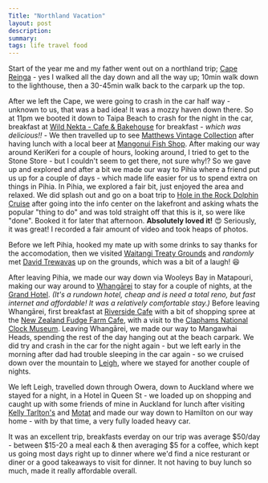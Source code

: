 ```yaml
---
Title: "Northland Vacation"
layout: post
description: 
summary: 
tags: life travel food
---
```

Start of the year me and my father went out on a northland trip; [Cape Reinga](//en.wikipedia.org/wiki/Cape_Reinga) - yes I walked all the day down and all the way up; 10min walk down to the lighthouse, then a 30-45min walk back to the carpark up the top.

After we left the Cape, we were going to crash in the car half way - unknown to us, that was a bad idea! It was a mozzy haven down there. So at 11pm we booted it down to Taipa Beach to crash for the night in the car, breakfast at [Wild Nekta - Cafe & Bakehouse](//www.facebook.com/WildNektaTaipa) for breakfast - *which was delicious!!* - We then travelled up to see [Matthews Vintage Collection](//matthewsvintage.com/) after having lunch with a local beer at [Mangonui Fish Shop](//mangonuifishshop.com/).
After making our way around KeriKeri for a couple of hours, looking around, I tried to get to the Stone Store - but I couldn't seem to get there, not sure why!? So we gave up and explored and after a bit we made our way to Pihia where a friend put us up for a couple of days - which made life easier for us to spend extra on things in Pihia. 
In Pihia, we explored a fair bit, just enjoyed the area and relaxed. We did splash out and go on a boat trip to [Hole in the Rock Dolphin Cruise](//dolphincruises.co.nz/bay-of-islands-cruises/hole-in-the-rock-dolphin-cruise) after going into the info center on the lakefront and asking whats the popular "thing to do" and was told straight off that this is it, so were like "done". Booked it for later that afternoon.
**Absolutely loved it!** 😍 Seriously, it was great! I recorded a fair amount of video and took heaps of photos. 

Before we left Pihia, hooked my mate up with some drinks to say thanks for the accomodation, then we visited [Waitangi Treaty Grounds](//waitangi.org.nz/) and *randomly* met [David Trewavas](//taupodc.govt.nz/council/mayor-and-councillors) up on the grounds, which was a bit of a laugh! 😆

After leaving Pihia, we made our way down via Wooleys Bay in Matapouri, making our way around to [Whangārei](//www.whangareinz.com) to stay for a couple of nights, at the [Grand Hotel](//grandhotel.co.nz/). *(It's a rundown hotel, cheap and is need a total reno, but fast internet and affordable! It was a relatively comfortable stay.)*
Before leaving Whangārei, first breakfast at [Riverside Cafe](//riversidecafe.co.nz/) with a bit of shopping spree at the [New Zealand Fudge Farm Cafe](//nzfudgefarm.co.nz/), with a visit to the [Claphams National Clock Museum](//claphamsclocks.com/).
Leaving Whangārei, we made our way to Mangawhai Heads, spending the rest of the day hanging out at the beach carpark. We did try and crash in the car for the night again - but we left early in the morning after dad had trouble sleeping in the car again - so we cruised down over the mountain to [Leigh](//en.wikipedia.org/wiki/Leigh,_New_Zealand), where we stayed for another couple of nights.

We left Leigh, travelled down through Owera, down to Auckland where we stayed for a night, in a Hotel in Queen St - we loaded up on shopping and caught up with some friends of mine in Auckland for lunch after visiting [Kelly Tarlton's](//visitsealife.com/auckland/) and [Motat](//motat.nz/) and made our way down to Hamilton on our way home - with by that time, a very fully loaded heavy car.

It was an excellent trip, breakfasts everday on our trip was average $50/day - between $15-20 a meal each & then averaging $5 for a coffee, which kept us going most days right up to dinner where we'd find a nice resturant or diner or a good takeaways to visit for dinner. It not having to buy lunch so much, made it really affordable overall. 
